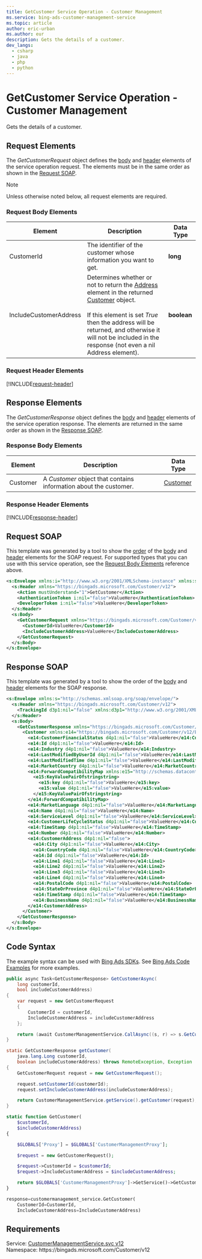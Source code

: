 ```yaml
---
title: GetCustomer Service Operation - Customer Management
ms.service: bing-ads-customer-management-service
ms.topic: article
author: eric-urban
ms.author: eur
description: Gets the details of a customer.
dev_langs: 
  - csharp
  - java
  - php
  - python
---
```

# GetCustomer Service Operation - Customer Management
Gets the details of a customer.

## <a name="request"></a>Request Elements
The *GetCustomerRequest* object defines the [body](#request-body) and [header](#request-header) elements of the service operation request. The elements must be in the same order as shown in the [Request SOAP](#request-soap). 

> [!NOTE]
> Unless otherwise noted below, all request elements are required.

### <a name="request-body"></a>Request Body Elements

|Element|Description|Data Type|
|-----------|---------------|-------------|
|<a name="customerid"></a>CustomerId|The identifier of the customer whose information you want to get.|**long**|
|<a name="includecustomeraddress"></a>IncludeCustomerAddress|Determines whether or not to return the [Address](customer.md#customeraddress) element in the returned [Customer](customer.md) object.<br/><br/>If this element is set *True* then the address will be returned, and otherwise it will not be included in the response (not even a nil Address element).|**boolean**|

### <a name="request-header"></a>Request Header Elements
[!INCLUDE[request-header](./includes/request-header.md)]

## <a name="response"></a>Response Elements
The *GetCustomerResponse* object defines the [body](#response-body) and [header](#response-header) elements of the service operation response. The elements are returned in the same order as shown in the [Response SOAP](#response-soap).

### <a name="response-body"></a>Response Body Elements

|Element|Description|Data Type|
|-----------|---------------|-------------|
|<a name="customer"></a>Customer|A *Customer* object that contains information about the customer.|[Customer](customer.md)|

### <a name="response-header"></a>Response Header Elements
[!INCLUDE[response-header](./includes/response-header.md)]

## <a name="request-soap"></a>Request SOAP
This template was generated by a tool to show the [order](../guides/services-protocol.md#element-order) of the [body](#request-body) and [header](#request-header) elements for the SOAP request. For supported types that you can use with this service operation, see the [Request Body Elements](#request-header) reference above.

```xml
<s:Envelope xmlns:i="http://www.w3.org/2001/XMLSchema-instance" xmlns:s="http://schemas.xmlsoap.org/soap/envelope/">
  <s:Header xmlns="https://bingads.microsoft.com/Customer/v12">
    <Action mustUnderstand="1">GetCustomer</Action>
    <AuthenticationToken i:nil="false">ValueHere</AuthenticationToken>
    <DeveloperToken i:nil="false">ValueHere</DeveloperToken>
  </s:Header>
  <s:Body>
    <GetCustomerRequest xmlns="https://bingads.microsoft.com/Customer/v12">
      <CustomerId>ValueHere</CustomerId>
      <IncludeCustomerAddress>ValueHere</IncludeCustomerAddress>
    </GetCustomerRequest>
  </s:Body>
</s:Envelope>
```

## <a name="response-soap"></a>Response SOAP
This template was generated by a tool to show the order of the [body](#response-body) and [header](#response-header) elements for the SOAP response.

```xml
<s:Envelope xmlns:s="http://schemas.xmlsoap.org/soap/envelope/">
  <s:Header xmlns="https://bingads.microsoft.com/Customer/v12">
    <TrackingId d3p1:nil="false" xmlns:d3p1="http://www.w3.org/2001/XMLSchema-instance">ValueHere</TrackingId>
  </s:Header>
  <s:Body>
    <GetCustomerResponse xmlns="https://bingads.microsoft.com/Customer/v12">
      <Customer xmlns:e14="https://bingads.microsoft.com/Customer/v12/Entities" d4p1:nil="false" xmlns:d4p1="http://www.w3.org/2001/XMLSchema-instance">
        <e14:CustomerFinancialStatus d4p1:nil="false">ValueHere</e14:CustomerFinancialStatus>
        <e14:Id d4p1:nil="false">ValueHere</e14:Id>
        <e14:Industry d4p1:nil="false">ValueHere</e14:Industry>
        <e14:LastModifiedByUserId d4p1:nil="false">ValueHere</e14:LastModifiedByUserId>
        <e14:LastModifiedTime d4p1:nil="false">ValueHere</e14:LastModifiedTime>
        <e14:MarketCountry d4p1:nil="false">ValueHere</e14:MarketCountry>
        <e14:ForwardCompatibilityMap xmlns:e15="http://schemas.datacontract.org/2004/07/System.Collections.Generic" d4p1:nil="false">
          <e15:KeyValuePairOfstringstring>
            <e15:key d4p1:nil="false">ValueHere</e15:key>
            <e15:value d4p1:nil="false">ValueHere</e15:value>
          </e15:KeyValuePairOfstringstring>
        </e14:ForwardCompatibilityMap>
        <e14:MarketLanguage d4p1:nil="false">ValueHere</e14:MarketLanguage>
        <e14:Name d4p1:nil="false">ValueHere</e14:Name>
        <e14:ServiceLevel d4p1:nil="false">ValueHere</e14:ServiceLevel>
        <e14:CustomerLifeCycleStatus d4p1:nil="false">ValueHere</e14:CustomerLifeCycleStatus>
        <e14:TimeStamp d4p1:nil="false">ValueHere</e14:TimeStamp>
        <e14:Number d4p1:nil="false">ValueHere</e14:Number>
        <e14:CustomerAddress d4p1:nil="false">
          <e14:City d4p1:nil="false">ValueHere</e14:City>
          <e14:CountryCode d4p1:nil="false">ValueHere</e14:CountryCode>
          <e14:Id d4p1:nil="false">ValueHere</e14:Id>
          <e14:Line1 d4p1:nil="false">ValueHere</e14:Line1>
          <e14:Line2 d4p1:nil="false">ValueHere</e14:Line2>
          <e14:Line3 d4p1:nil="false">ValueHere</e14:Line3>
          <e14:Line4 d4p1:nil="false">ValueHere</e14:Line4>
          <e14:PostalCode d4p1:nil="false">ValueHere</e14:PostalCode>
          <e14:StateOrProvince d4p1:nil="false">ValueHere</e14:StateOrProvince>
          <e14:TimeStamp d4p1:nil="false">ValueHere</e14:TimeStamp>
          <e14:BusinessName d4p1:nil="false">ValueHere</e14:BusinessName>
        </e14:CustomerAddress>
      </Customer>
    </GetCustomerResponse>
  </s:Body>
</s:Envelope>
```

## <a name="example"></a>Code Syntax
The example syntax can be used with [Bing Ads SDKs](../guides/client-libraries.md). See [Bing Ads Code Examples](../guides/code-examples.md) for more examples.
```csharp
public async Task<GetCustomerResponse> GetCustomerAsync(
	long customerId,
	bool includeCustomerAddress)
{
	var request = new GetCustomerRequest
	{
		CustomerId = customerId,
		IncludeCustomerAddress = includeCustomerAddress
	};

	return (await CustomerManagementService.CallAsync((s, r) => s.GetCustomerAsync(r), request));
}
```
```java
static GetCustomerResponse getCustomer(
	java.lang.Long customerId,
	boolean includeCustomerAddress) throws RemoteException, Exception
{
	GetCustomerRequest request = new GetCustomerRequest();

	request.setCustomerId(customerId);
	request.setIncludeCustomerAddress(includeCustomerAddress);

	return CustomerManagementService.getService().getCustomer(request);
}
```
```php
static function GetCustomer(
	$customerId,
	$includeCustomerAddress)
{

	$GLOBALS['Proxy'] = $GLOBALS['CustomerManagementProxy'];

	$request = new GetCustomerRequest();

	$request->CustomerId = $customerId;
	$request->IncludeCustomerAddress = $includeCustomerAddress;

	return $GLOBALS['CustomerManagementProxy']->GetService()->GetCustomer($request);
}
```
```python
response=customermanagement_service.GetCustomer(
	CustomerId=CustomerId,
	IncludeCustomerAddress=IncludeCustomerAddress)
```

## Requirements
Service: [CustomerManagementService.svc v12](https://clientcenter.api.bingads.microsoft.com/Api/CustomerManagement/v12/CustomerManagementService.svc)  
Namespace: https\://bingads.microsoft.com/Customer/v12  

